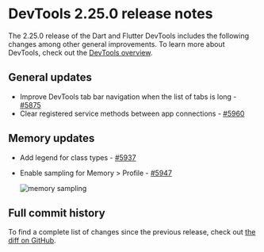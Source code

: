 # DevTools 2.25.0 release notes

The 2.25.0 release of the Dart and Flutter DevTools
includes the following changes among other general improvements.
To learn more about DevTools, check out the
[DevTools overview](https://docs.flutter.dev/tools/devtools).

## General updates

- Improve DevTools tab bar navigation when the list of tabs is long -
  [#5875](https://github.com/flutter/devtools/pull/5875)
- Clear registered service methods between app connections -
  [#5960](https://github.com/flutter/devtools/pull/5960)

## Memory updates

- Add legend for class types -
  [#5937](https://github.com/flutter/devtools/pull/5937)
- Enable sampling for Memory > Profile -
  [#5947](https://github.com/flutter/devtools/pull/5947)

  ![memory sampling](/assets/images/docs/tools/devtools/release-notes/images-2.25.0/memory.png "memory_sampling")

## Full commit history

To find a complete list of changes since the previous release,
check out
[the diff on GitHub](https://github.com/flutter/devtools/compare/v2.24.0...v2.25.0).
